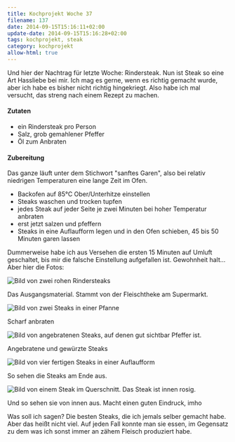 ```yaml
---
title: Kochprojekt Woche 37
filename: 137
date: 2014-09-15T15:16:11+02:00
update-date: 2014-09-15T15:16:28+02:00
tags: kochprojekt, steak
category: kochprojekt
allow-html: true
---
```

<p>Und hier der Nachtrag für letzte Woche: Rindersteak. Nun ist Steak so eine Art Hassliebe bei mir. Ich mag es gerne, wenn es richtig gemacht wurde, aber ich habe es bisher nicht richtig hingekriegt. Also habe ich mal versucht, das streng nach einem Rezept zu machen.</p>
<h4>Zutaten</h4>
<ul>
<li>ein Rindersteak pro Person</li>
<li>Salz, grob gemahlener Pfeffer</li>
<li>Öl zum Anbraten</li>
</ul>

<h4>Zubereitung</h4>
<p>Das ganze läuft unter dem Stichwort "sanftes Garen", also bei relativ niedrigen Temperaturen eine lange Zeit im Ofen.</p>
<ul>
<li>Backofen auf 85°C Ober/Unterhitze einstellen</li>
<li>Steaks waschen und trocken tupfen</li>
<li>jedes Steak auf jeder Seite je zwei Minuten bei hoher Temperatur anbraten</li>
<li>erst jetzt salzen und pfeffern</li>
<li>Steaks in eine Auflaufform legen und in den Ofen schieben, 45 bis 50 Minuten garen lassen</li>
</ul>
<p>Dummerweise habe ich aus Versehen die ersten 15 Minuten auf Umluft geschaltet, bis mir die falsche Einstellung aufgefallen ist. Gewohnheit halt... Aber hier die Fotos:</p>
<img src="/hosted_files/361/download" alt="Bild von zwei rohen Rindersteaks">
<p>Das Ausgangsmaterial. Stammt von der Fleischtheke am Supermarkt.</p>
<img src="/hosted_files/362/download" alt="Bild von zwei Steaks in einer Pfanne">
<p>Scharf anbraten</p>
<img src="/hosted_files/363/download" alt="Bild von angebratenen Steaks, auf denen gut sichtbar Pfeffer ist.">
<p>Angebratene und gewürzte Steaks</p>
<img src="/hosted_files/364/download" alt="Bild von vier fertigen Steaks in einer Auflaufform">
<p>So sehen die Steaks am Ende aus.</p>
<img src="/hosted_files/365/download" alt="Bild von einem Steak im Querschnitt. Das Steak ist innen rosig.">
<p>Und so sehen sie von innen aus. Macht einen guten Eindruck, imho</p>
<p>Was soll ich sagen? Die besten Steaks, die ich jemals selber gemacht habe. Aber das heißt nicht viel. Auf jeden Fall konnte man sie essen, im Gegensatz zu dem was ich sonst immer an zähem Fleisch produziert habe.</p>
